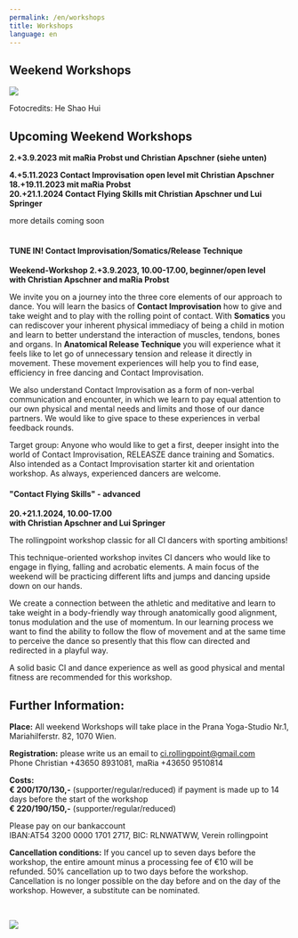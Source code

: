 ```yaml
---
permalink: /en/workshops
title: Workshops
language: en
---
```

## Weekend Workshops

![](/assets/uploads/20160609.145929.jpg)

Fotocredits: He Shao Hui

## Upcoming Weekend Workshops

**2.+3.9.2023 mit maRia Probst und Christian Apschner (siehe unten)**

**4.+5.11.2023 Contact Improvisation open level mit Christian Apschner**\
**18.+19.11.2023 mit maRia Probst**\
**20.+21.1.2024 Contact Flying Skills mit Christian Apschner und Lui Springer**

more details coming soon\
&nbsp;

#### **TUNE IN! Contact Improvisation/Somatics/Release Technique**

**Weekend-Workshop 2.+3.9.2023, 10.00-17.00, beginner/open level**\
**with Christian Apschner and maRia Probst**

We invite you on a journey into the three core elements of our approach to dance. You will learn the basics of **Contact Improvisation** how to give and take weight and to play with the rolling point of contact. With **Somatics** you can rediscover your inherent physical immediacy of being a child in motion and learn to better understand the interaction of muscles, tendons, bones and organs. In **Anatomical Release Technique** you will experience what it feels like to let go of unnecessary tension and release it directly in movement. These movement experiences will help you to find ease, efficiency in free dancing and Contact Improvisation.

We also understand Contact Improvisation as a form of non-verbal communication and encounter, in which we learn to pay equal attention to our own physical and mental needs and limits and those of our dance partners. We would like to give space to these experiences in verbal feedback rounds.

Target group: Anyone who would like to get a first, deeper insight into the world of Contact Improvisation, RELEASZE dance training and Somatics. Also intended as a Contact Improvisation starter kit and orientation workshop. As always, experienced dancers are welcome.

#### **"Contact Flying Skills"** - advanced

**20.+21.1.2024, 10.00-17.00**\
**with Christian Apschner and Lui Springer**

The rollingpoint workshop classic for all CI dancers with sporting ambitions!

This technique-oriented workshop invites CI dancers who would like to engage in flying, falling and acrobatic elements. A main focus of the weekend will be practicing different lifts and jumps and dancing upside down on our hands.

We create a connection between the athletic and meditative and learn to take weight in a body-friendly way through anatomically good alignment, tonus modulation and the use of momentum. In our learning process we want to find the ability to follow the flow of movement and at the same time to perceive the dance so presently that this flow can directed and redirected in a playful way.

A solid basic CI and dance experience as well as good physical and mental fitness are recommended for this workshop.

## Further Information:

**Place:** All weekend Workshops will take place in the Prana Yoga-Studio Nr.1, Mariahilferstr. 82, 1070 Wien.

**Registration:** please write us an email to [ci.rollingpoint@gmail.com](mailto:ci.rollingpoint@gmail.com)\
Phone Christian +43650 8931081, maRia +43650 9510814

**Costs:**\
**€ 200/170/130,-** (supporter/regular/reduced) if payment is made up to 14 days before the start of the workshop\
**€ 220/190/150,-** (supporter/regular/reduced)

Please pay on our bankaccount\
IBAN:AT54 3200 0000 1701 2717, BIC: RLNWATWW, Verein rollingpoint

**Cancellation conditions:** If you cancel up to seven days before the workshop, the entire amount minus a processing fee of €10 will be refunded. 50% cancellation up to two days before the workshop. Cancellation is no longer possible on the day before and on the day of the workshop. However, a substitute can be nominated.

&nbsp;

![](/assets/uploads/lsz_5750.jpg)